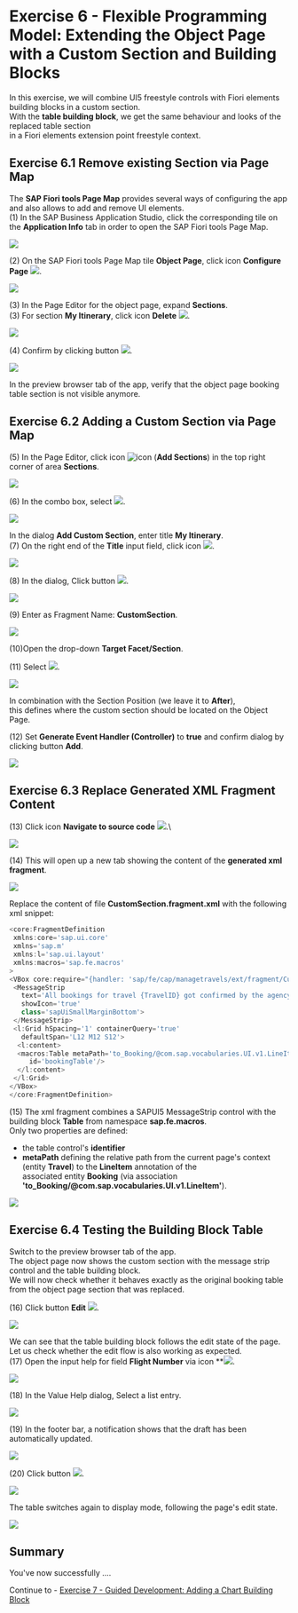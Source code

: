 # Exercise 6 - Flexible Programming Model: Extending the Object Page with a Custom Section and Building Blocks

In this exercise, we will combine UI5 freestyle controls with Fiori elements building blocks in a custom section.\
With the **table building block**, we get the same behaviour and looks of the replaced table section\
in a Fiori elements extension point freestyle context.

## Exercise 6.1 Remove existing Section via Page Map

The **SAP Fiori tools Page Map** provides several ways of configuring the app and also allows to add and remove UI elements.\
\(1\) In the SAP Business Application Studio, click the corresponding tile on the **Application Info** tab in order to open the SAP Fiori tools Page Map.

![](./images/image1.png)

(2) On the SAP Fiori tools Page Map tile **Object Page**, click icon **Configure Page** ![](./images/image4.png).

![](./images/image3.png)

(3) In the Page Editor for the object page, expand **Sections**.\
\(3\) For section **My Itinerary**, click icon **Delete** ![](./images/image6.png).

![](./images/image5.png)

(4) Confirm by clicking button ![](./images/image8.png).

![](./images/image7.png)

In the preview browser tab of the app, verify that the object page booking table section is not visible anymore.

## Exercise 6.2 Adding a Custom Section via Page Map

(5) In the Page Editor, click icon ![icon](./images/image10.png)  (**Add Sections**) in the top right corner of area **Sections**.

![](./images/image9.png)

(6) In the combo box, select ![](./images/image12.png).

![](./images/image11.png)

In the dialog **Add Custom Section**, enter title **My Itinerary**.\
(7) On the right end of the **Title** input field, click icon ![](./images/image14.png).

![](./images/image13.png)

(8) In the dialog, Click button ![](./images/image16.png).

![](./images/image15.png)

(9) Enter as Fragment Name: **CustomSection**.

![](./images/image17.png)

(10)Open the drop-down **Target Facet/Section**.

(11) Select ![](./images/image21.png).

![](./images/image19.png)

In combination with the Section Position (we leave it to **After**),\
this defines where the custom section should be located on the Object Page.

(12) Set **Generate Event Handler (Controller)** to **true** and confirm dialog by clicking button **Add**.

![](./images/image22.png)

## Exercise 6.3 Replace Generated XML Fragment Content

(13) Click  icon **Navigate to source code** ![](./images/image26.png).\

![](./images/image25.png)

(14) This will open up a new tab showing the content of the **generated xml fragment**.

![](./images/image27.png)

 Replace the content of file **CustomSection.fragment.xml** with the following xml snippet:

 ```js
<core:FragmentDefinition
  xmlns:core='sap.ui.core'
  xmlns='sap.m'
  xmlns:l='sap.ui.layout'
  xmlns:macros='sap.fe.macros'
>
 <VBox core:require="{handler: 'sap/fe/cap/managetravels/ext/fragment/CustomSection'}">  
  <MessageStrip
    text='All bookings for travel {TravelID} got confirmed by the agency.'
    showIcon='true'
    class='sapUiSmallMarginBottom'>
  </MessageStrip>     
  <l:Grid hSpacing='1' containerQuery='true'
    defaultSpan='L12 M12 S12'>
   <l:content>
   <macros:Table metaPath='to_Booking/@com.sap.vocabularies.UI.v1.LineItem'
      id='bookingTable'/>
   </l:content>
  </l:Grid>
 </VBox>
</core:FragmentDefinition>
```

(15) The xml fragment combines a SAPUI5 MessageStrip control with the building block **Table** from namespace **sap.fe.macros**.\
Only two properties are defined:

- the table control's **identifier**
- **metaPath** defining the relative path from the current page's context (entity **Travel**) to the **LineItem** annotation of the\
   associated entity **Booking** (via association **'to_Booking/@com.sap.vocabularies.UI.v1.LineItem'**).

![](./images/image28.png)

## Exercise 6.4 Testing the Building Block Table

Switch to the preview browser tab of the app.\
The object page now shows the custom section with the message strip control and the table building block.\
We will now check whether it behaves exactly as the original booking table from the object page section that was replaced.

(16) Click button **Edit** ![](./images/image30.png).

![](./images/image29.png)

We can see that the table building block follows the edit state of the page.\
Let us check whether the edit flow is also working as expected.\
(17) Open the input help for field **Flight Number** via icon **![](./images/image32.png).

![](./images/image31.png)

(18) In the Value Help dialog, Select a list entry.

![](./images/image33.png)

(19) In the footer bar, a notification shows that the draft has been automatically updated.

![](./images/image35.png)

(20) Click button ![](./images/image38.png).

![](./images/image37.png)

The table switches again to display mode, following the page's edit state.

![](./images/image39.png)

## Summary

You've now successfully ....

Continue to - [Exercise 7 - Guided Development: Adding a Chart Building Block](../ex7/README.md)
